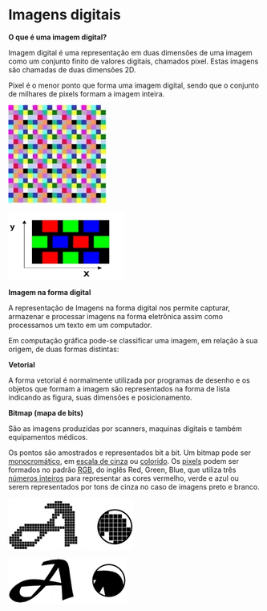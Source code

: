 # Imagens digitais

**O que é uma imagem digital?**



Imagem digital é uma representação em duas dimensões de uma imagem como um conjunto finito de valores digitais, chamados pixel.  Estas imagens são chamadas de duas dimensões 2D.

 Pixel é o menor ponto que forma uma imagem digital, sendo que o conjunto de milhares de pixels formam a imagem inteira.

![](../.gitbook/assets/imagem3.jpg)

![](../.gitbook/assets/2021-07-23-12_03_11-projeto_livro_pacs_ris_2.6.docx-modo-de-compatibilidade-word.jpg)

**Imagem na forma digital**

A representação de Imagens na forma digital nos permite capturar, armazenar e processar imagens na forma eletrônica assim como processamos um texto em um computador.

Em computação gráfica pode-se classificar uma imagem, em relação à sua origem, de duas formas distintas:

**Vetorial**

A forma vetorial é normalmente utilizada por programas de desenho e os objetos que formam a imagem são representados na forma de lista indicando as figura, suas dimensões e posicionamento.

**Bitmap \(mapa de bits\)**

São as imagens produzidas por scanners, maquinas digitais e também equipamentos médicos.

Os pontos são amostrados e representados bit a bit. Um bitmap pode ser [monocromático](http://pt.wikipedia.org/wiki/Monocrom%C3%A1tico), em [escala de cinza](http://pt.wikipedia.org/wiki/Escala_de_cinza) ou [colorido](http://pt.wikipedia.org/wiki/Cor). Os [pixels](http://pt.wikipedia.org/wiki/Pixels) podem ser formados no padrão [RGB](http://pt.wikipedia.org/wiki/RGB), do inglês Red, Green, Blue, que utiliza três [números inteiros](http://pt.wikipedia.org/wiki/N%C3%BAmeros_inteiros) para representar as cores vermelho, verde e azul  ou serem representados por tons de cinza no caso de imagens preto e branco.

![bitmap](../.gitbook/assets/imagem1.png)

![vetorial](../.gitbook/assets/imagem2.png)

